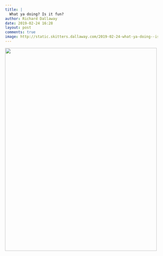 ```yaml
---
title: |
  What ya doing? Is it fun?
author: Richard Dallaway
date: 2019-02-24 16:28
layout: post
comments: true
image: http://static.skitters.dallaway.com/2019-02-24-what-ya-doing--is-it-fun-thumb-1-IMG_7703.jpg
---
```


<div>
        <a href="http://static.skitters.dallaway.com/2019-02-24-what-ya-doing--is-it-fun-fullsize-1-IMG_7703.jpg">
          <img src="http://static.skitters.dallaway.com/2019-02-24-what-ya-doing--is-it-fun-thumb-1-IMG_7703.jpg" width="500" height="667"/>
        </a>
      </div>



  

      